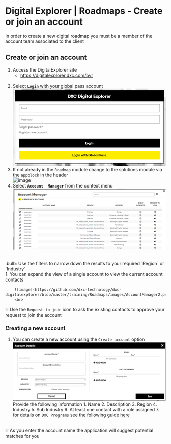 # Digital Explorer | Roadmaps - Create or join an account

In order to create a new digital roadmap you must be a member of the account team associated to the client 

## Create or join an account

1. Access the DigitalExplorer site
     - https://digitalexplorer.dxc.com/bvr
     <br>
1. Select **`Login`**  with your global pass account 
    <br>![login](images/login.png)
 1. If not already in the `Roadmap` module change to the solutions module via the `appblock` in the header
    <br>![image](images/image.png)
1. Select **`Account  Manager`** from the context menu
        <br>![image](images/AccountManager1.png)<br>
<br>
:bulb:  Use the filters to narrow down the results to your required `Region` or `Industry`
<br>
1. You can expand the view of a single account to view the current account contacts<br>
        
        ![image](https://github.com/dxc-technology/dxc-digitalexplorer/blob/master/training/Roadmaps/images/AccountManager2.png)
        <br>

:bulb: Use the `Request to join` icon to ask the existing contacts to approve your request to join the account


###  Creating a new account

1. You can create a new account using the `Create account` option
        <br>![image](images/AccountManager3.png)<br>
        Provide the following information
        1. Name
        2. Description
        3. Region
        4. Industry
        5. Sub Industry
        6. At least one contact with a role assigned
        7. for details on `DXC Programs` see the following guide [here](RoadmapGroups.md)<br><br>
   
:bulb: As you enter the account name the application will suggest potential matches for you
